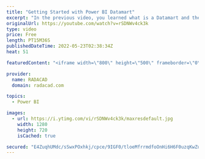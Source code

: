```yaml
---
title: "Getting Started with Power BI Datamart"
excerpt: "In the previous video, you learned what is a Datamart and the use cases of that in a Power BI implementation. In this article and video, you will have your first experience with Datamarts and learn through an example about what it is and how it works in detail. The interesting thing in all the steps"
originalUrl: https://youtube.com/watch?v=rSDNWv4ck3k
type: video
price: Free
length: PT15M36S
publishedDateTime: 2022-05-23T02:38:34Z
heat: 51

featuredContent: "<iframe width=\"800\" height=\"500\" frameborder=\"0\" src=\"https://www.youtube.com/embed/rSDNWv4ck3k\" allow=\"accelerometer; autoplay; encrypted-media; gyroscope; picture-in-picture\" allowfullscreen></iframe>"

provider:
  name: RADACAD
  domain: radacad.com

topics:
  - Power BI

images:
  - url: https://i.ytimg.com/vi/rSDNWv4ck3k/maxresdefault.jpg
    width: 1280
    height: 720
    isCached: true

secured: "E4ZuqhUMdc/sSwxPOxhkj/cpce/9IGF0/tloeMfrrmdfoOnHi6H6F0uzqKwZuQzFi8s+MyoJJ79YGzhSLR8xyoIcAg3FaRNXMKmxJqYBs6CCD9iRXIsuK38HAaDy4Pwq2qapQip2En7OX2hDu4JbqcFulOx3fLV6x5DHG0ZaJZ06qUayxUbh66kxulFxz5Br3xJZQwZ7498w9Llw5GdTi6YrjTlmuv4RSG7jvB5R3pNDGJpA+PLOFPxeBrbEFoCe8SXpH4oaPz3LuXQPXCTkaDqTasu7d8cq+8aLIU2G97T9+DPNjSGWXtK7bYNdOapf+yyPf078WFbhiOmfhCUceV6XOguT9YyU3JGP4ufDy5HEvDvvyEmaIvW8FpWYtZbNc6/YJnJlCZTQyGjY1AtID00IvspBm+LYS5c8pzPqDAE=;WYX0Uz9ZWIsZ5CrFnzgXOQ=="
---
```


